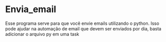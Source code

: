 # Envia_email
Esse programa serve para que você envie emails utilizando o python. Isso pode ajudar na automação de email que devem ser enviados por dia, basta adicionar o arquivo py em uma task
